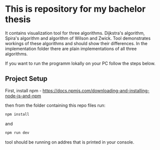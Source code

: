 # This is repository for my bachelor thesis

It contains visualization tool for three algorithms. Dijkstra's algorithm, Spira's algorithm and algorithm of Wilson and Zwick. Tool demonstrates workings of these algorithms and should show their differences. In the implementation folder there are plain implementations of all three algorithms.

If you want to run the programm lokally on your PC follow the steps below.



## Project Setup

First, install npm - https://docs.npmjs.com/downloading-and-installing-node-js-and-npm

then from the folder containing this repo files run: 

```sh
npm install
```
and

```sh
npm run dev
```

tool should be running on addres that is printed in your console.
